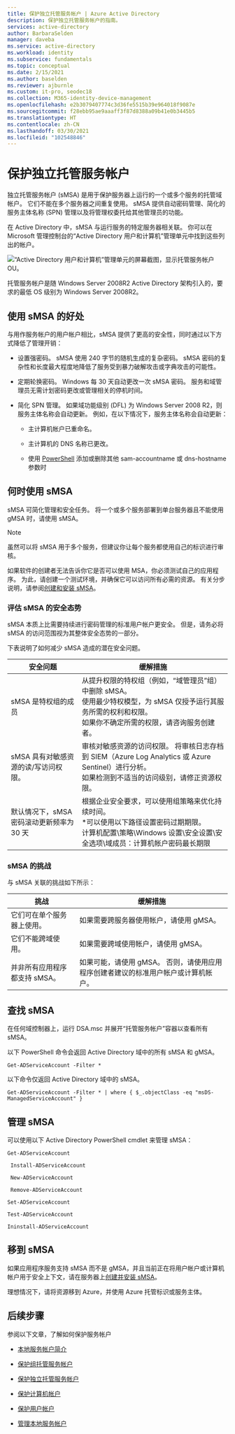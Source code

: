 ```yaml
---
title: 保护独立托管服务帐户 | Azure Active Directory
description: 保护独立托管服务帐户的指南。
services: active-directory
author: BarbaraSelden
manager: daveba
ms.service: active-directory
ms.workload: identity
ms.subservice: fundamentals
ms.topic: conceptual
ms.date: 2/15/2021
ms.author: baselden
ms.reviewer: ajburnle
ms.custom: it-pro, seodec18
ms.collection: M365-identity-device-management
ms.openlocfilehash: e2b3079407774c3d36fe5515b39e964018f9087e
ms.sourcegitcommit: f28ebb95ae9aaaff3f87d8388a09b41e0b3445b5
ms.translationtype: HT
ms.contentlocale: zh-CN
ms.lasthandoff: 03/30/2021
ms.locfileid: "102548846"
---
```

# <a name="securing-standalone-managed-service-accounts"></a>保护独立托管服务帐户

独立托管服务帐户 (sMSA) 是用于保护服务器上运行的一个或多个服务的托管域帐户。 它们不能在多个服务器之间重复使用。 sMSA 提供自动密码管理、简化的服务主体名称 (SPN) 管理以及将管理权委托给其他管理员的功能。 

在 Active Directory 中，sMSA 与运行服务的特定服务器相关联。 你可以在 Microsoft 管理控制台的“Active Directory 用户和计算机”管理单元中找到这些列出的帐户。

![“Active Directory 用户和计算机”管理单元的屏幕截图，显示托管服务帐户 OU。](./media/securing-service-accounts/secure-standalone-msa-image-1.png)

托管服务帐户是随 Windows Server 2008R2 Active Directory 架构引入的，要求的最低 OS 级别为 Windows Server 2008R2。 

## <a name="benefits-of-using-smsas"></a>使用 sMSA 的好处

与用作服务帐户的用户帐户相比，sMSA 提供了更高的安全性，同时通过以下方式降低了管理开销：

* 设置强密码。 sMSA 使用 240 字节的随机生成的复杂密码。 sMSA 密码的复杂性和长度最大程度地降低了服务受到暴力破解攻击或字典攻击的可能性。

* 定期轮换密码。 Windows 每 30 天自动更改一次 sMSA 密码。 服务和域管理员无需计划密码更改或管理相关的停机时间。

* 简化 SPN 管理。 如果域功能级别 (DFL) 为 Windows Server 2008 R2，则服务主体名称会自动更新。 例如，在以下情况下，服务主体名称会自动更新：

   * 主计算机帐户已重命名。 

   * 主计算机的 DNS 名称已更改。

   * 使用 [PowerShell](/powershell/module/addsadministration/set-adserviceaccount) 添加或删除其他 sam-accountname 或 dns-hostname 参数时

## <a name="when-to-use-smsas"></a>何时使用 sMSA

sMSA 可简化管理和安全任务。 将一个或多个服务部署到单台服务器且不能使用 gMSA 时，请使用 sMSA。 

> [!NOTE] 
> 虽然可以将 sMSA 用于多个服务，但建议你让每个服务都使用自己的标识进行审核。 

如果软件的创建者无法告诉你它是否可以使用 MSA，你必须测试自己的应用程序。 为此，请创建一个测试环境，并确保它可以访问所有必需的资源。 有关分步说明，请参阅[创建和安装 sMSA](/archive/blogs/askds/managed-service-accounts-understanding-implementing-best-practices-and-troubleshooting)。

### <a name="assess-security-posture-of-smsas"></a>评估 sMSA 的安全态势

sMSA 本质上比需要持续进行密码管理的标准用户帐户更安全。 但是，请务必将 sMSA 的访问范围视为其整体安全态势的一部分。

下表说明了如何减少 sMSA 造成的潜在安全问题。

| 安全问题| 缓解措施 |
| - | - |
| sMSA 是特权组的成员|从提升权限的特权组（例如，“域管理员”组）中删除 sMSA。 <br> 使用最少特权模型，为 sMSA 仅授予运行其服务所需的权利和权限。 <br> 如果你不确定所需的权限，请咨询服务创建者。 |
| sMSA 具有对敏感资源的读/写访问权限。|审核对敏感资源的访问权限。 将审核日志存档到 SIEM（Azure Log Analytics 或 Azure Sentinel）进行分析。 <br> 如果检测到不适当的访问级别，请修正资源权限。 |
| 默认情况下，sMSA 密码滚动更新频率为 30 天| 根据企业安全要求，可以使用组策略来优化持续时间。 <br> *可以使用以下路径设置密码过期期限。 <br>计算机配置\策略\Windows 设置\安全设置\安全选项\域成员：计算机帐户密码最长期限 |



### <a name="challenges-with-smsas"></a>sMSA 的挑战

与 sMSA 关联的挑战如下所示：

| 挑战| 缓解措施 |
| - | - |
| 它们可在单个服务器上使用。| 如果需要跨服务器使用帐户，请使用 gMSA。 |
| 它们不能跨域使用。| 如果需要跨域使用帐户，请使用 gMSA。 |
| 并非所有应用程序都支持 sMSA。| 如果可能，请使用 gMSA。 否则，请使用应用程序创建者建议的标准用户帐户或计算机帐户。 |


## <a name="find-smsas"></a>查找 sMSA

在任何域控制器上，运行 DSA.msc 并展开“托管服务帐户”容器以查看所有 sMSA。 

以下 PowerShell 命令会返回 Active Directory 域中的所有 sMSA 和 gMSA。 

`Get-ADServiceAccount -Filter *`

以下命令仅返回 Active Directory 域中的 sMSA。

`Get-ADServiceAccount -Filter * | where { $_.objectClass -eq "msDS-ManagedServiceAccount" }`

## <a name="manage-smsas"></a>管理 sMSA

可以使用以下 Active Directory PowerShell cmdlet 来管理 sMSA：

`Get-ADServiceAccount`

` Install-ADServiceAccount`

` New-ADServiceAccount`

` Remove-ADServiceAccount`

`Set-ADServiceAccount`

`Test-ADServiceAccount`

`Ininstall-ADServiceAccount`

## <a name="move-to-smsas"></a>移到 sMSA

如果应用程序服务支持 sMSA 而不是 gMSA，并且当前正在将用户帐户或计算机帐户用于安全上下文，请在服务器上[创建并安装 sMSA](/archive/blogs/askds/managed-service-accounts-understanding-implementing-best-practices-and-troubleshooting)。 

理想情况下，请将资源移到 Azure，并使用 Azure 托管标识或服务主体。

 

## <a name="next-steps"></a>后续步骤
参阅以下文章，了解如何保护服务帐户

* [本地服务帐户简介](service-accounts-on-premises.md)

* [保护组托管服务帐户](service-accounts-group-managed.md)

* [保护独立托管服务帐户](service-accounts-standalone-managed.md)

* [保护计算机帐户](service-accounts-computer.md)

* [保护用户帐户](service-accounts-user-on-premises.md)

* [管理本地服务帐户](service-accounts-govern-on-premises.md)

